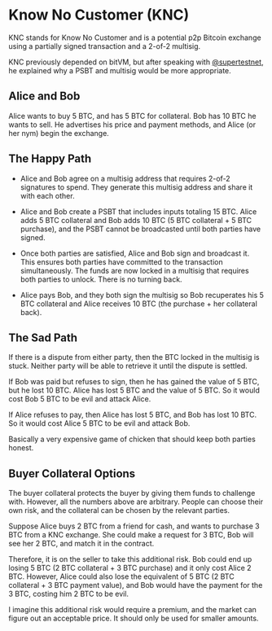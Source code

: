 # Know No Customer (KNC)

KNC stands for Know No Customer and is a potential p2p Bitcoin exchange using a partially signed transaction and a 2-of-2 multisig.

KNC previously depended on bitVM, but after speaking with [@supertestnet](https://gist.github.com/supertestnet), he explained why a PSBT and multisig would be more appropriate.

## Alice and Bob

Alice wants to buy 5 BTC, and has 5 BTC for collateral. Bob has 10 BTC he wants to sell. He advertises his price and payment methods, and Alice (or her nym) begin the exchange.

## The Happy Path

* Alice and Bob agree on a multisig address that requires 2-of-2 signatures to spend. They generate this multisig address and share it with each other.

* Alice and Bob create a PSBT that includes inputs totaling 15 BTC. Alice adds 5 BTC collateral and Bob adds 10 BTC (5 BTC collateral + 5 BTC purchase), and the PSBT cannot be broadcasted until both parties have signed.

* Once both parties are satisfied, Alice and Bob sign and broadcast it. This ensures both parties have committed to the transaction simultaneously. The funds are now locked in a multisig that requires both parties to unlock. There is no turning back.

* Alice pays Bob, and they both sign the multisig so Bob recuperates his 5 BTC collateral and Alice receives 10 BTC (the purchase + her collateral back).

## The Sad Path

If there is a dispute from either party, then the BTC locked in the multisig is stuck. Neither party will be able to retrieve it until the dispute is settled.

If Bob was paid but refuses to sign, then he has gained the value of 5 BTC, but he lost 10 BTC. Alice has lost 5 BTC and the value of 5 BTC. So it would cost Bob 5 BTC to be evil and attack Alice. 

If Alice refuses to pay, then Alice has lost 5 BTC, and Bob has lost 10 BTC. So it would cost Alice 5 BTC to be evil and attack Bob.

Basically a very expensive game of chicken that should keep both parties honest.

## Buyer Collateral Options

The buyer collateral protects the buyer by giving them funds to challenge with. However, all the numbers above are arbitrary. People can choose their own risk, and the collateral can be chosen by the relevant parties.

Suppose Alice buys 2 BTC from a friend for cash, and wants to purchase 3 BTC from a KNC exchange. She could make a request for 3 BTC, Bob will see her 2 BTC, and match it in the contract.

Therefore, it is on the seller to take this additional risk. Bob could end up losing 5 BTC (2 BTC collateral + 3 BTC purchase) and it only cost Alice 2 BTC. However, Alice could also lose the equivalent of 5 BTC (2 BTC collateral + 3 BTC payment value), and Bob would have the payment for the 3 BTC, costing him 2 BTC to be evil.


I imagine this additional risk would require a premium, and the market can figure out an acceptable price. It should only be used for smaller amounts.



